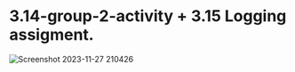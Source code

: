 # 3.14-group-2-activity + 3.15 Logging assigment. 

![Screenshot 2023-11-27 210426](https://github.com/Mha47/3.14-group-2-activity/assets/134026955/51c6e18f-ee2f-4f16-b23a-2166029ce1b6)

